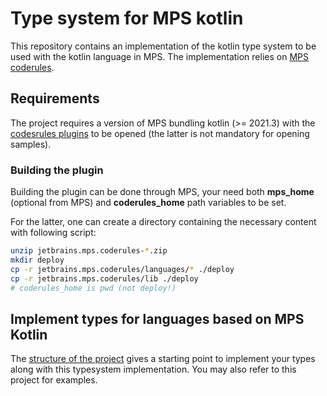 # Type system for MPS kotlin
This repository contains an implementation of the kotlin type system to be used with the kotlin language in MPS.
The implementation relies on [MPS coderules](https://github.com/jetbrains/mps-coderules).

## Requirements
The project requires a version of MPS bundling kotlin (>= 2021.3) with
the [codesrules plugins](https://github.com/jetbrains/mps-coderules) to be opened (the latter is not mandatory for opening samples).

### Building the plugin
Building the plugin can be done through MPS, your need both **mps_home** (optional from MPS) and **coderules_home** path variables to be set.

For the latter, one can create a directory containing the necessary content with following script:
```sh
unzip jetbrains.mps.coderules-*.zip
mkdir deploy
cp -r jetbrains.mps.coderules/languages/* ./deploy
cp -r jetbrains.mps.coderules/lib ./deploy
# coderules_home is pwd (not deploy!)
```

## Implement types for languages based on MPS Kotlin
The [structure of the project](./doc/structure.md) gives a starting point to implement your types along with this typesystem implementation. You may also refer to this project for examples.